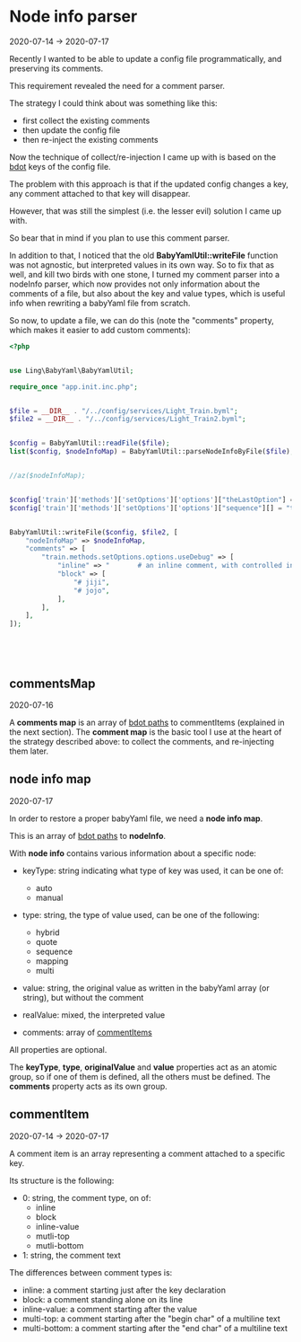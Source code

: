 Node info parser
==========
2020-07-14 -> 2020-07-17


Recently I wanted to be able to update a config file programmatically, and preserving its comments.

This requirement revealed the need for a comment parser.


The strategy I could think about was something like this:

- first collect the existing comments
- then update the config file
- then re-inject the existing comments


Now the technique of collect/re-injection I came up with is based on the [bdot](https://github.com/karayabin/universe-snapshot/blob/master/universe/Ling/Bat/doc/bdot-notation.md) keys
of the config file.

The problem with this approach is that if the updated config changes a key, any comment attached to that
key will disappear.

However, that was still the simplest (i.e. the lesser evil) solution I came up with.

So bear that in mind if you plan to use this comment parser.  


In addition to that, I noticed that the old **BabyYamlUtil::writeFile** function was not agnostic, but interpreted values
in its own way. So to fix that as well, and kill two birds with one stone, I turned my comment parser into a nodeInfo parser, 
which now provides not only information about the comments of a file, but also about the key and value types, which is useful info
when rewriting a babyYaml file from scratch.



So now, to update a file, we can do this (note the "comments" property, which makes it easier to add custom comments):


```php
<?php


use Ling\BabyYaml\BabyYamlUtil;

require_once "app.init.inc.php";


$file = __DIR__ . "/../config/services/Light_Train.byml";
$file2 = __DIR__ . "/../config/services/Light_Train2.byml";


$config = BabyYamlUtil::readFile($file);
list($config, $nodeInfoMap) = BabyYamlUtil::parseNodeInfoByFile($file);


//az($nodeInfoMap);


$config['train']['methods']['setOptions']['options']["theLastOption"] = "marijuana"; // updating the config...
$config['train']['methods']['setOptions']['options']["sequence"][] = "topic";


BabyYamlUtil::writeFile($config, $file2, [
    "nodeInfoMap" => $nodeInfoMap,
    "comments" => [
        "train.methods.setOptions.options.useDebug" => [
            "inline" => "       # an inline comment, with controlled indentation",
            "block" => [
                "# jiji",
                "# jojo",
            ],
        ],
    ],
]);






```





commentsMap
----------
2020-07-16


A **comments map** is an array of [bdot paths](https://github.com/karayabin/universe-snapshot/blob/master/universe/Ling/Bat/doc/bdot-notation.md) to commentItems (explained in the next section).
The **comment map** is the basic tool I use at the heart of the strategy described above: to collect the comments,
and re-injecting them later.



node info map
-------------
2020-07-17


In order to restore a proper babyYaml file, we need a **node info map**.

This is an array of [bdot paths](https://github.com/karayabin/universe-snapshot/blob/master/universe/Ling/Bat/doc/bdot-notation.md) to **nodeInfo**.

With **node info** contains various information about a specific node:

- keyType: string indicating what type of key was used, it can be one of:
    - auto
    - manual

- type: string, the type of value used, can be one of the following:
    - hybrid
    - quote
    - sequence
    - mapping
    - multi
    
- value: string, the original value as written in the babyYaml array (or string), but without the comment
- realValue: mixed, the interpreted value

- comments: array of [commentItems](#commentitem)


All properties are optional.

The **keyType**, **type**, **originalValue** and **value** properties act as an atomic group, so if one of them
is defined, all the others must be defined. The **comments** property acts as its own group.
    


 





commentItem
---------------
2020-07-14 -> 2020-07-17


A comment item is an array representing a comment attached to a specific key.

Its structure is the following:

- 0: string, the comment type, on of:
    - inline
    - block
    - inline-value
    - mutli-top
    - mutli-bottom
- 1: string, the comment text
    


The differences between comment types is:

- inline: a comment starting just after the key declaration
- block: a comment standing alone on its line 
- inline-value: a comment starting after the value  
- multi-top: a comment starting after the "begin char" of a multiline text  
- multi-bottom: a comment starting after the "end char" of a multiline text  
